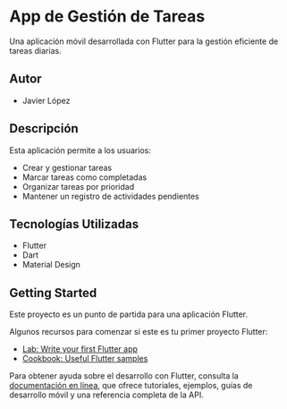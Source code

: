# App de Gestión de Tareas

Una aplicación móvil desarrollada con Flutter para la gestión eficiente de tareas diarias.

## Autor
- Javier López

## Descripción
Esta aplicación permite a los usuarios:
- Crear y gestionar tareas
- Marcar tareas como completadas
- Organizar tareas por prioridad
- Mantener un registro de actividades pendientes

## Tecnologías Utilizadas
- Flutter
- Dart
- Material Design

## Getting Started

Este proyecto es un punto de partida para una aplicación Flutter.

Algunos recursos para comenzar si este es tu primer proyecto Flutter:

- [Lab: Write your first Flutter app](https://docs.flutter.dev/get-started/codelab)
- [Cookbook: Useful Flutter samples](https://docs.flutter.dev/cookbook)

Para obtener ayuda sobre el desarrollo con Flutter, consulta la
[documentación en línea](https://docs.flutter.dev/), que ofrece tutoriales,
ejemplos, guías de desarrollo móvil y una referencia completa de la API.
